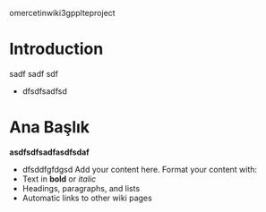 omercetinwiki3gpplteproject

# Introduction #
sadf sadf sdf

  * dfsdfsadfsd


# Ana Başlık #
**asdfsdfsadfasdfsdaf**
  * dfsddfgfdgsd
Add your content here.  Format your content with:
  * Text in **bold** or _italic_
  * Headings, paragraphs, and lists
  * Automatic links to other wiki pages